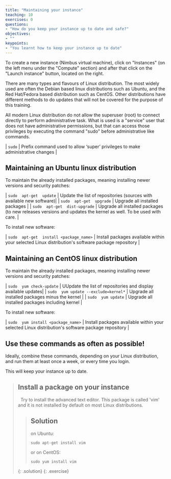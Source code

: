 ```yaml
---
title: "Maintaining your instance"
teaching: 10
exercises: 0
questions:
- "How do you keep your instance up to date and safe?"
objectives:
- ""
keypoints:
- "You learnt how to keep your instance up to date"
---
```


To create a new instance (Nimbus virtual machine), click on "Instances" (on the left menu under the "Compute" section) and after that click on the "Launch instance" button, located on the right.

There are many types and flavours of Linux distribution. The most widely used are often the Debian based linux distributions such as Ubuntu, and the Red Hat/Fedora based distribution such as CentOS. Other distributions have different methods to do updates that will not be covered for the purpose of this training.

All modern Linux distribution do not allow the superuser (root) to connect directly to perform administrative task. What is used is a "service" user that does not have administrative permissions, but that can access those privileges by executing the command "sudo" before administrative like commands.

| ```sudo``` | Prefix command used to allow ‘super’ privileges to make administrative changes |

## Maintaining an Ubuntu linux distribution

To maintain the already installed packages, meaning installing newer versions and security patches:

| ```sudo  apt-get  update``` | Update the list of repositories (sources with available new software)|
| ```sudo  apt-get  upgrade``` | Upgrade all installed packages |
| ```sudo  apt-get  dist-upgrade``` | Upgrade all installed packages (to new releases versions and updates the kernel as well. To be used with care. |

To install new software:

| ```sudo  apt-get  install <package_name>``` | Install packages available within your selected Linux distribution's software package repository |

## Maintaining an CentOS linux distribution

To maintain the already installed packages, meaning installing newer versions and security patches:

| ```sudo  yum check-update``` | UUpdate the list of repositories and display available updates|
| ```sudo  yum update --exclude=kernel*``` | Upgrade all installed packages minus the kernel |
| ```sudo  yum update``` | Upgrade all installed packages including kernel |

To install new software:

| ```sudo  yum install <package_name>``` | Install packages available within your selected Linux distribution's software package repository |

## Use these commands as often as possible!

Ideally, combine these commands, depending on your Linux distribution, and run them at least once a week, or every time you login. 

This will keep your instance up to date.

> ## Install a package on your instance
>   
> Try to install the advanced text editor. This package is called 'vim' and it is not installed by default on most Linux distributions.
>
> > ## Solution
> > on Ubuntu:
> > ~~~
> > sudo apt-get install vim
> > ~~~
> > or on CentOS:
> > ~~~
> > sudo yum install vim
> > ~~~
> {: .solution}
{: .exercise}
